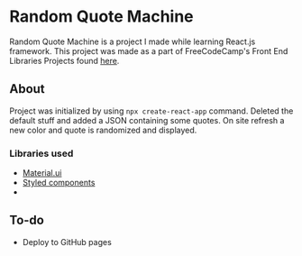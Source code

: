 # Random Quote Machine

Random Quote Machine is a project I made while learning React.js framework. This project was made as a part of FreeCodeCamp's Front End Libraries Projects found [here](https://learn.freecodecamp.org/front-end-libraries/front-end-libraries-projects/build-a-random-quote-machine).

## About

Project was initialized by using `npx create-react-app` command. Deleted the default stuff and added a JSON containing some quotes. On site refresh a new color and quote is randomized and displayed.

### Libraries used
* [Material.ui](https://material-ui.com/)
* [Styled components](https://www.styled-components.com/)
* 

## To-do
* Deploy to GitHub pages